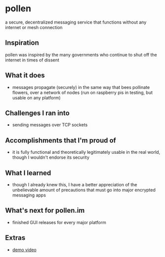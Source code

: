 # pollen
a secure, decentralized messaging service that functions without any internet or mesh connection

## Inspiration

pollen was inspired by the many governments who continue to shut off the internet in times of dissent

## What it does

* messages propagate (securely) in the same way that bees pollinate flowers, over a network of nodes (run on raspberry pis in testing, but usable on any platform)

## Challenges I ran into

* sending messages over TCP sockets

## Accomplishments that I'm proud of

* it is fully functional and theoretically legitimately usable in the real world, though I wouldn't endorse its security

## What I learned

* though I already knew this, I have a better appreciation of the unbelievable amount of precautions that must go into major encrypted messaging apps

## What's next for pollen.im

* finished GUI releases for every major platform

## Extras

* [demo video](https://youtu.be/zsKI6kuX9c4)
